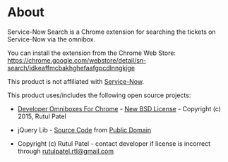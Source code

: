 
About
=============

Service-Now Search is a Chrome extension for searching the tickets on Service-Now via the omnibox.

You can install the extension from the Chrome Web Store:
https://chrome.google.com/webstore/detail/sn-search/idkeaffmcbakhghefaafgpcdlnngkjge
    
This product is not affiliated with [Service-Now](https://www.servicenow.com/).

This product uses/includes the following open source projects:

* [Developer Omniboxes For Chrome](http://code.google.com/p/developer-omniboxes-for-chrome/) - [New BSD License](http://www.opensource.org/licenses/bsd-license.php) - Copyright (c) 2015, Rutul Patel

* jQuery Lib - [Source Code](http://code.jquery.com/jquery-2.1.4.min.js) from [Public Domain](https://jquery.com)

* Copyright (c) Rutul Patel - contact developer if license is incorrect through rutulpatel.rtl@gmail.com
